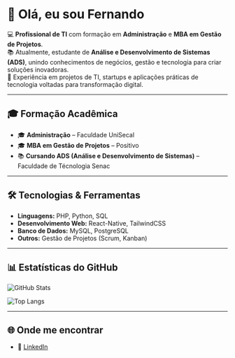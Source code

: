 # 👋 Olá, eu sou Fernando

💻 **Profissional de TI** com formação em **Administração** e **MBA em Gestão de Projetos**.  
📚 Atualmente, estudante de **Análise e Desenvolvimento de Sistemas (ADS)**, unindo conhecimentos de negócios, gestão e tecnologia para criar soluções inovadoras.  
🚀 Experiência em projetos de TI, startups e aplicações práticas de tecnologia voltadas para transformação digital.  

---

## 🎓 Formação Acadêmica
- 🎓 **Administração** – Faculdade UniSecal
- 🎓 **MBA em Gestão de Projetos** – Positivo  
- 📚 **Cursando ADS (Análise e Desenvolvimento de Sistemas)** – Faculdade de Técnologia Senac

---

## 🛠️ Tecnologias & Ferramentas
- **Linguagens:** PHP, Python, SQL  
- **Desenvolvimento Web:** React-Native, TailwindCSS  
- **Banco de Dados:** MySQL, PostgreSQL  
- **Outros:** Gestão de Projetos (Scrum, Kanban)  

---

## 📊 Estatísticas do GitHub
![GitHub Stats](https://github-readme-stats.vercel.app/api?username=FernandoGois47&show_icons=true&theme=tokyonight)

![Top Langs](https://github-readme-stats.vercel.app/api/top-langs/?username=FernandoGois47&layout=compact&theme=tokyonight)

---

## 🌐 Onde me encontrar
- 💼 [LinkedIn](https://www.linkedin.com/in/fernando-de-gois/)  

